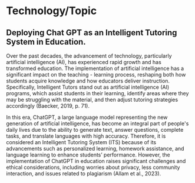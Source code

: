 # Technology/Topic

## Deploying Chat GPT as an Intelligent Tutoring System in Education.

Over the past decades, the advancement of technology, particularly artificial intelligence (AI), has experienced rapid growth and has transformed education. The implementation of artificial intelligence has a significant impact on the teaching - learning process, reshaping both how students acquire knowledge and how educators deliver instruction. Specifically, Intelligent Tutors stand out as artificial intelligence (AI) programs, which assist students in their learning, identify areas where they may be struggling with the material, and then adjust tutoring strategies accordingly (Baecker, 2019, p. 71).

In this era, ChatGPT, a large language model representing the new generation of artificial intelligence, has become an integral part of people's daily lives due to the ability to generate text, answer questions, complete tasks, and translate languages with high accuracy. Therefore, it is considered an Intelligent Tutoring System (ITS) because of its advancements such as personalized learning, homework assistance, and language learning to enhance students’ performance. However, the implementation of ChatGPT in education raises significant challenges and ethical considerations, including worries about privacy, less community interaction, and issues related to plagiarism (Allam et al., 2023).
